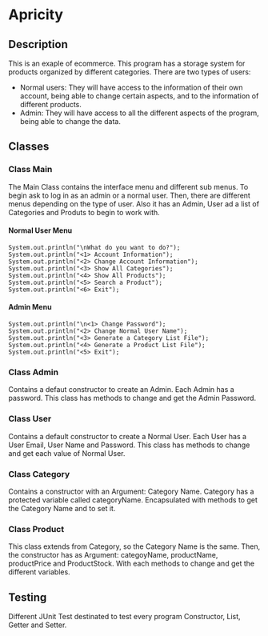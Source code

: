 # Apricity
## Description
This is an exaple of ecommerce. This program has a storage system for products organized by different categories.
There are two types of users:
- Normal users: They will have access to the information of their own account, being able to change certain aspects, and to the information of different products.
- Admin: They will have access to all the different aspects of the program, being able to change the data.
## Classes
### Class Main
The Main Class contains the interface menu and different sub menus.
To begin ask to log in as an admin or a normal user.
Then, there are different menus depending on the type of user.
Also it has an Admin, User ad a list of Categories and Produts to begin to work with.
#### Normal User Menu
```
System.out.println("\nWhat do you want to do?");
System.out.println("<1> Account Information");
System.out.println("<2> Change Account Information");
System.out.println("<3> Show All Categories");
System.out.println("<4> Show All Products");
System.out.println("<5> Search a Product");
System.out.println("<6> Exit");
```
#### Admin Menu
```
System.out.println("\n<1> Change Password");
System.out.println("<2> Change Normal User Name");
System.out.println("<3> Generate a Category List File");
System.out.println("<4> Generate a Product List File");
System.out.println("<5> Exit");
```
### Class Admin
Contains a defaut constructor to create an Admin. Each Admin has a password. This class has methods to change and get the Admin Password.
### Class User
Contains a default constructor to create a Normal User. Each User has a User Email, User Name and Password. This class has methods to change and get each value of Normal User.
### Class Category
Contains a constructor with an Argument: Category Name. Category has a protected variable called categoryName. Encapsulated with methods to get the Category Name and to set it.
### Class Product
This class extends from Category, so the Category Name is the same. Then, the constructor has as Argument: categoyName, productName, productPrice and ProductStock. With each methods to change and get the different variables.
## Testing
Different JUnit Test destinated to test every program Constructor, List, Getter and Setter.
